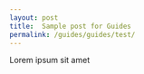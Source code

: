 ```yaml
---
layout: post
title:  Sample post for Guides
permalink: /guides/guides/test/
---
```

Lorem ipsum sit amet
